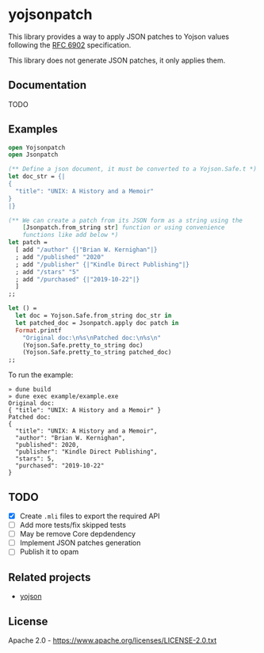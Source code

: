 # yojsonpatch

This library provides a way to apply JSON patches to Yojson values following the [RFC 6902](https://tools.ietf.org/html/rfc6902) specification.

This library does not generate JSON patches, it only applies them.

## Documentation

TODO

## Examples

```Ocaml
open Yojsonpatch
open Jsonpatch

(** Define a json document, it must be converted to a Yojson.Safe.t *)
let doc_str = {|
{
  "title": "UNIX: A History and a Memoir"
}
|}

(** We can create a patch from its JSON form as a string using the
    [Jsonpatch.from_string str] function or using convenience
    functions like add below *)
let patch =
  [ add "/author" {|"Brian W. Kernighan"|}
  ; add "/published" "2020"
  ; add "/publisher" {|"Kindle Direct Publishing"|}
  ; add "/stars" "5"
  ; add "/purchased" {|"2019-10-22"|}
  ]
;;

let () =
  let doc = Yojson.Safe.from_string doc_str in
  let patched_doc = Jsonpatch.apply doc patch in
  Format.printf
    "Original doc:\n%s\nPatched doc:\n%s\n"
    (Yojson.Safe.pretty_to_string doc)
    (Yojson.Safe.pretty_to_string patched_doc)
;;
```

To run the example:

```
» dune build
» dune exec example/example.exe
Original doc:
{ "title": "UNIX: A History and a Memoir" }
Patched doc:
{
  "title": "UNIX: A History and a Memoir",
  "author": "Brian W. Kernighan",
  "published": 2020,
  "publisher": "Kindle Direct Publishing",
  "stars": 5,
  "purchased": "2019-10-22"
}
```

## TODO

- [x] Create `.mli` files to export the required API
- [ ] Add more tests/fix skipped tests
- [ ] May be remove Core depdendency
- [ ] Implement JSON patches generation
- [ ] Publish it to opam

## Related projects

- [yojson](https://github.com/ocaml-community/yojson)

## License

Apache 2.0 - https://www.apache.org/licenses/LICENSE-2.0.txt
